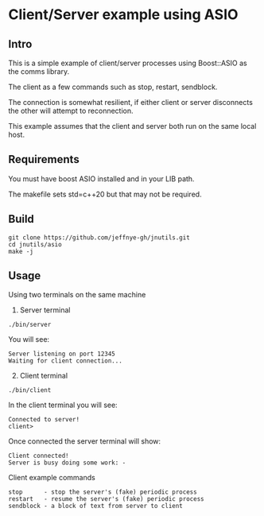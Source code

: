 # Client/Server example using ASIO

## Intro

This is a simple example of client/server processes using Boost::ASIO as the
comms library.

The client as a few commands such as stop, restart, sendblock.

The connection is somewhat resilient, if either client or server 
disconnects the other will attempt to reconnection.

This example assumes that the client and server both run on the same
local host.

## Requirements

You must have boost ASIO installed and in your LIB path.

The makefile sets std=c++20 but that may not be required.

## Build

```
git clone https://github.com/jeffnye-gh/jnutils.git
cd jnutils/asio
make -j
```

## Usage

Using two terminals on the same machine

1) Server terminal
```
./bin/server
```

You will see:
```
Server listening on port 12345
Waiting for client connection...
```

2) Client terminal
```
./bin/client
```

In the client terminal you will see:
```
Connected to server!
client> 
```
Once connected the server terminal will show:

```
Client connected!
Server is busy doing some work: -
```

Client example commands 
```
stop      - stop the server's (fake) periodic process
restart   - resume the server's (fake) periodic process
sendblock - a block of text from server to client
```
